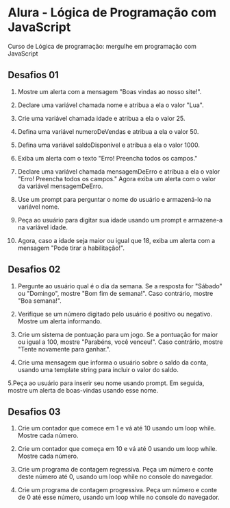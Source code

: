 # Alura - Lógica de Programação com JavaScript

Curso de Lógica de programação: mergulhe em programação com JavaScript

## Desafios 01

1. Mostre um alerta com a mensagem "Boas vindas ao nosso site!".

2. Declare uma variável chamada nome e atribua a ela o valor "Lua".

3. Crie uma variável chamada idade e atribua a ela o valor 25.

4. Defina uma variável numeroDeVendas e atribua a ela o valor 50.

5. Defina uma variável saldoDisponivel e atribua a ela o valor 1000.

6. Exiba um alerta com o texto "Erro! Preencha todos os campos."

7. Declare uma variável chamada mensagemDeErro e atribua a ela o valor "Erro! Preencha todos os campos." Agora exiba um alerta com o valor da variável mensagemDeErro.

8. Use um prompt para perguntar o nome do usuário e armazená-lo na variável nome.

9. Peça ao usuário para digitar sua idade usando um prompt e armazene-a na variável idade.

10. Agora, caso a idade seja maior ou igual que 18, exiba um alerta com a mensagem "Pode tirar a habilitação!".

## Desafios 02

1. Pergunte ao usuário qual é o dia da semana. Se a resposta for "Sábado" ou "Domingo", mostre "Bom fim de semana!". Caso contrário, mostre "Boa semana!".

2. Verifique se um número digitado pelo usuário é positivo ou negativo. Mostre um alerta informando.

3. Crie um sistema de pontuação para um jogo. Se a pontuação for maior ou igual a 100, mostre "Parabéns, você venceu!". Caso contrário, mostre "Tente novamente para ganhar.".

4. Crie uma mensagem que informa o usuário sobre o saldo da conta, usando uma template string para incluir o valor do saldo.

5.Peça ao usuário para inserir seu nome usando prompt. Em seguida, mostre um alerta de boas-vindas usando esse nome.

## Desafios 03

1. Crie um contador que comece em 1 e vá até 10 usando um loop while. Mostre cada número.

2. Crie um contador que começa em 10 e vá até 0 usando um loop while. Mostre cada número.

3. Crie um programa de contagem regressiva. Peça um número e conte deste número até 0, usando um loop while no console do navegador.

4. Crie um programa de contagem progressiva. Peça um número e conte de 0 até esse número, usando um loop while no console do navegador.
